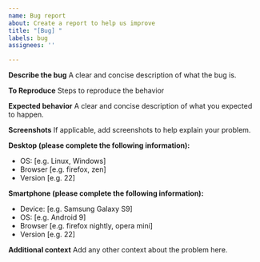 ```yaml
---
name: Bug report
about: Create a report to help us improve
title: "[Bug] "
labels: bug
assignees: ''

---
```


**Describe the bug**
A clear and concise description of what the bug is.

**To Reproduce**
Steps to reproduce the behavior

**Expected behavior**
A clear and concise description of what you expected to happen.

**Screenshots**
If applicable, add screenshots to help explain your problem.

**Desktop (please complete the following information):**
 - OS: [e.g. Linux, Windows]
 - Browser [e.g. firefox, zen]
 - Version [e.g. 22]

**Smartphone (please complete the following information):**
 - Device: [e.g. Samsung Galaxy S9]
 - OS: [e.g. Android 9]
 - Browser [e.g. firefox nightly, opera mini]
 - Version [e.g. 22]

**Additional context**
Add any other context about the problem here.
